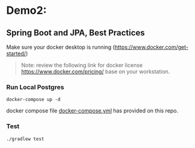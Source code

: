# Demo2: 
## Spring Boot and JPA, Best Practices


Make sure your docker desktop is running (https://www.docker.com/get-started/)

> Note: review the following link for docker license https://www.docker.com/pricing/ base on your workstation.

### Run Local Postgres

```shell
docker-compose up -d
```

docker compose file [docker-compose.yml](docker-compose.yml) has provided on this repo. 

### Test

```shell
./gradlew test
```
